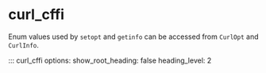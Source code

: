 # curl_cffi

Enum values used by `setopt` and `getinfo` can be accessed from `CurlOpt` and `CurlInfo`.

::: curl_cffi
    options:
        show_root_heading: false
        heading_level: 2
